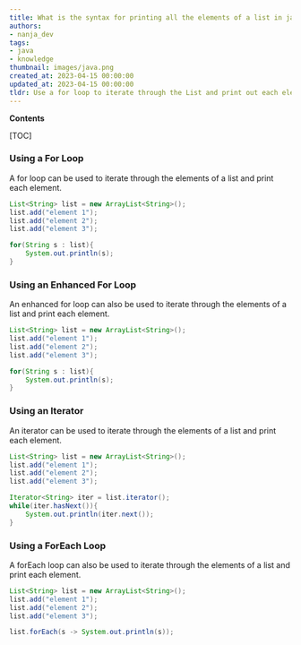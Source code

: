 ```yaml
---
title: What is the syntax for printing all the elements of a list in java?
authors:
- nanja_dev
tags:
- java
- knowledge
thumbnail: images/java.png
created_at: 2023-04-15 00:00:00
updated_at: 2023-04-15 00:00:00
tldr: Use a for loop to iterate through the List and print out each element.
---
```


**Contents**

[TOC]

### Using a For Loop

A for loop can be used to iterate through the elements of a list and print each element.

```java
List<String> list = new ArrayList<String>();
list.add("element 1");
list.add("element 2");
list.add("element 3");

for(String s : list){
    System.out.println(s);
}
```

### Using an Enhanced For Loop

An enhanced for loop can also be used to iterate through the elements of a list and print each element.

```java
List<String> list = new ArrayList<String>();
list.add("element 1");
list.add("element 2");
list.add("element 3");

for(String s : list){
    System.out.println(s);
}
```

### Using an Iterator

An iterator can be used to iterate through the elements of a list and print each element.

```java
List<String> list = new ArrayList<String>();
list.add("element 1");
list.add("element 2");
list.add("element 3");

Iterator<String> iter = list.iterator();
while(iter.hasNext()){
    System.out.println(iter.next());
}
```

### Using a ForEach Loop

A forEach loop can also be used to iterate through the elements of a list and print each element.

```java
List<String> list = new ArrayList<String>();
list.add("element 1");
list.add("element 2");
list.add("element 3");

list.forEach(s -> System.out.println(s));
```
